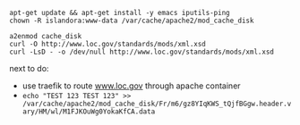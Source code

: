 ```
apt-get update && apt-get install -y emacs iputils-ping
chown -R islandora:www-data /var/cache/apache2/mod_cache_disk

a2enmod cache_disk
curl -O http://www.loc.gov/standards/mods/xml.xsd
curl -LsD - -o /dev/null http://www.loc.gov/standards/mods/xml.xsd
```

next to do:
- use traefik to route www.loc.gov through apache container
- `echo "TEST 123 TEST 123" >> /var/cache/apache2/mod_cache_disk/Fr/m6/gz8YIqKWS_tQjfBGgw.header.vary/HM/wl/M1FJKOuWg0YokaKfCA.data`
